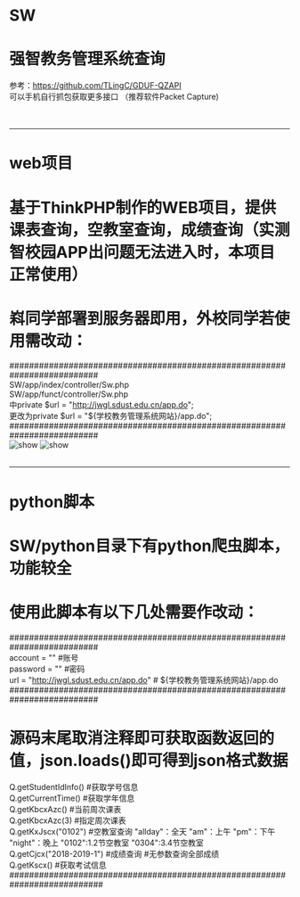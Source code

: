 # SW
# 强智教务管理系统查询<br>
参考：<a href="https://github.com/TLingC/GDUF-QZAPI">https://github.com/TLingC/GDUF-QZAPI</a><br>
可以手机自行抓包获取更多接口 （推荐软件Packet Capture)<br>
<br><br><hr>
# web项目
# 基于ThinkPHP制作的WEB项目，提供课表查询，空教室查询，成绩查询（实测智校园APP出问题无法进入时，本项目正常使用）
# 嵙同学部署到服务器即用，外校同学若使用需改动：
##########################################################################<br>
SW/app/index/controller/Sw.php<br>
SW/app/funct/controller/Sw.php<br>
中private $url = "http://jwgl.sdust.edu.cn/app.do"; <br>
更改为private $url = "${学校教务管理系统网站}/app.do";<br>
##########################################################################<br>
![show](https://raw.githubusercontent.com/WindrunnerMax/SW/master/public/show1.jpg)
![show](https://raw.githubusercontent.com/WindrunnerMax/SW/master/public/show2.jpg)
<br><br><hr>
# python脚本
# SW/python目录下有python爬虫脚本，功能较全
# 使用此脚本有以下几处需要作改动：<br>
##########################################################################<br>
account = "" #账号 <br>
password = "" #密码 <br>
url = "http://jwgl.sdust.edu.cn/app.do" # ${学校教务管理系统网站}/app.do<br>
##########################################################################<br>
# 源码末尾取消注释即可获取函数返回的值，json.loads()即可得到json格式数据<br>
Q.getStudentIdInfo() #获取学号信息<br>
Q.getCurrentTime() #获取学年信息<br>
Q.getKbcxAzc() #当前周次课表<br>
Q.getKbcxAzc(3) #指定周次课表<br>
Q.getKxJscx("0102") #空教室查询 "allday"：全天 "am"：上午 "pm"：下午 "night"：晚上 "0102":1.2节空教室 "0304":3.4节空教室<br>
Q.getCjcx("2018-2019-1") #成绩查询 #无参数查询全部成绩<br>
Q.getKscx() #获取考试信息<br>
###########################################################################<br>
